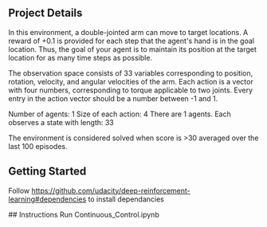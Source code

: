 ## Project Details

In this environment, a double-jointed arm can move to target locations. A reward of +0.1 is provided for each step that the agent's hand is in the goal location. Thus, the goal of your agent is to maintain its position at the target location for as many time steps as possible.

The observation space consists of 33 variables corresponding to position, rotation, velocity, and angular velocities of the arm. Each action is a vector with four numbers, corresponding to torque applicable to two joints. Every entry in the action vector should be a number between -1 and 1.

Number of agents: 1
Size of each action: 4
There are 1 agents. Each observes a state with length: 33

The environment is considered solved when score is >30 averaged over the last 100 episodes.

## Getting Started
Follow https://github.com/udacity/deep-reinforcement-learning#dependencies to install dependancies

## Instructions
Run Continuous_Control.ipynb